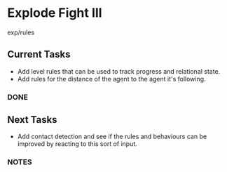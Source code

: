 # Explode Fight III
exp/rules

## Current Tasks
- Add level rules that can be used to track progress and relational state.
- Add rules for the distance of the agent to the agent it's following.

### DONE

## Next Tasks
- Add contact detection and see if the rules and behaviours can be improved by reacting to this sort of input.

### NOTES

